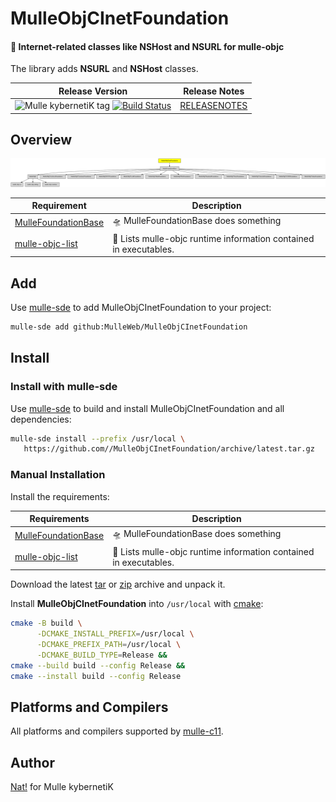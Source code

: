 # MulleObjCInetFoundation

#### 📠 Internet-related classes like NSHost and NSURL for mulle-objc


The library adds **NSURL** and **NSHost** classes.

| Release Version                                       | Release Notes
|-------------------------------------------------------|--------------
| ![Mulle kybernetiK tag](https://img.shields.io/github/tag//MulleObjCInetFoundation.svg?branch=release) [![Build Status](https://github.com//MulleObjCInetFoundation/workflows/CI/badge.svg?branch=release)](//github.com//MulleObjCInetFoundation/actions)| [RELEASENOTES](RELEASENOTES.md) |








## Overview
![Overview](overview.dot.svg)

| Requirement                                  | Description
|----------------------------------------------|-----------------------
| [MulleFoundationBase](https://github.com/MulleFoundation/MulleFoundationBase)             | 🛸 MulleFoundationBase does something
| [mulle-objc-list](https://github.com/mulle-objc/mulle-objc-list)             | 📒 Lists mulle-objc runtime information contained in executables.


## Add

Use [mulle-sde](//github.com/mulle-sde) to add MulleObjCInetFoundation to your project:

``` sh
mulle-sde add github:MulleWeb/MulleObjCInetFoundation
```

## Install

### Install with mulle-sde

Use [mulle-sde](//github.com/mulle-sde) to build and install MulleObjCInetFoundation and all dependencies:

``` sh
mulle-sde install --prefix /usr/local \
   https://github.com//MulleObjCInetFoundation/archive/latest.tar.gz
```

### Manual Installation

Install the requirements:

| Requirements                                 | Description
|----------------------------------------------|-----------------------
| [MulleFoundationBase](https://github.com/MulleFoundation/MulleFoundationBase)             | 🛸 MulleFoundationBase does something
| [mulle-objc-list](https://github.com/mulle-objc/mulle-objc-list)             | 📒 Lists mulle-objc runtime information contained in executables.

Download the latest [tar](https://github.com/MulleWeb/MulleObjCInetFoundation/archive/refs/tags/latest.tar.gz) or [zip](https://github.com/MulleWeb/MulleObjCInetFoundation/archive/refs/tags/latest.zip) archive and unpack it.

Install **MulleObjCInetFoundation** into `/usr/local` with [cmake](https://cmake.org):

``` sh
cmake -B build \
      -DCMAKE_INSTALL_PREFIX=/usr/local \
      -DCMAKE_PREFIX_PATH=/usr/local \
      -DCMAKE_BUILD_TYPE=Release &&
cmake --build build --config Release &&
cmake --install build --config Release
```

## Platforms and Compilers

All platforms and compilers supported by
[mulle-c11](//github.com/mulle-c/mulle-c11).


## Author

[Nat!](https://mulle-kybernetik.com/weblog) for Mulle kybernetiK

